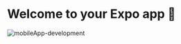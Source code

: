 # Welcome to your Expo app 👋




![mobileApp-development](https://github.com/user-attachments/assets/c451a757-8165-4822-a88b-ca2e85cdffc5)
